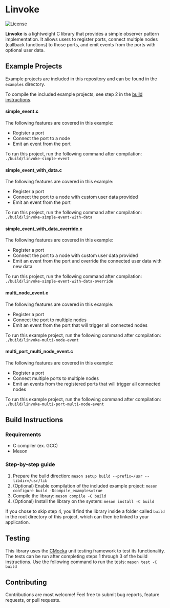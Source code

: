 # Linvoke

[![License](https://img.shields.io/badge/license-MIT-blue.svg?style=for-the-badge)](https://opensource.org/licenses/MIT)

**Linvoke** is a lightweight C library that provides a simple observer pattern implementation. It allows users to register ports, connect multiple nodes (callback functions) to those ports, and emit events from the ports with optional user data.

## Example Projects

Example projects are included in this repository and can be found in the `examples` directory.

To compile the included example projects, see step 2 in the [build instructions](#build-instructions).

#### simple_event.c

The following features are covered in this example:

 * Register a port
 * Connect the port to a node
 * Emit an event from the port

To run this project, run the following command after compilation: `./build/linvoke-simple-event`

#### simple_event_with_data.c

The following features are covered in this example:

 * Register a port
 * Connect the port to a node with custom user data provided
 * Emit an event from the port

To run this project, run the following command after compilation: `./build/linvoke-simple-event-with-data`

#### simple_event_with_data_override.c

The following features are covered in this example:

 * Register a port
 * Connect the port to a node with custom user data provided
 * Emit an event from the port and override the connected user data with new data

To run this project, run the following command after compilation: `./build/linvoke-simple-event-with-data-override`

#### multi_node_event.c

The following features are covered in this example:

 * Register a port
 * Connect the port to multiple nodes
 * Emit an event from the port that will trigger all connected nodes

To run this example project, run the following command after compilation: `./build/linvoke-multi-node-event`

#### multi_port_multi_node_event.c

The following features are covered in this example:

 * Register a port
 * Connect multiple ports to multiple nodes
 * Emit an events from the registered ports that will trigger all connected nodes

To run this example project, run the following command after compilation: `./build/linvoke-multi-port-multi-node-event`

## Build Instructions

### Requirements

 * C compiler (ex. GCC)
 * Meson

### Step-by-step guide

 1. Prepare the build direction: `meson setup build --prefix=/usr --libdir=/usr/lib`
 2. (Optional) Enable compilation of the included example project: `meson configure build -Dcompile_examples=true`
 3. Compile the library: `meson compile -C build`
 4. (Optional) Install the library on the system: `meson install -C build`

If you chose to skip step 4, you'll find the library inside a folder called `build` in the root directory of this project, which can then be linked to your application.

## Testing

This library uses the [CMocka](https://cmocka.org/) unit testing framework to test its functionality. The tests can be run after completing steps 1 through 3 of the build instructions. Use the following command to run the tests: `meson test -C build`

## Contributing

Contributions are most welcome! Feel free to submit bug reports, feature requests, or pull requests.
